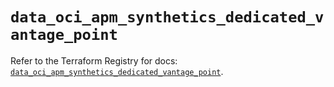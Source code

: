 # `data_oci_apm_synthetics_dedicated_vantage_point`

Refer to the Terraform Registry for docs: [`data_oci_apm_synthetics_dedicated_vantage_point`](https://registry.terraform.io/providers/oracle/oci/6.37.0/docs/data-sources/apm_synthetics_dedicated_vantage_point).
